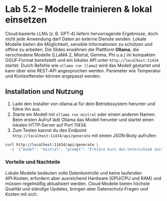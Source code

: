 # Lab 5.2 – Modelle trainieren & lokal einsetzen

Cloud‑basierte LLMs (z. B. GPT‑4) liefern hervorragende Ergebnisse, doch nicht jede Anwendung darf Daten an externe Dienste senden.  Lokale Modelle bieten die Möglichkeit, sensible Informationen zu schützen und offline zu arbeiten.  Die Slides erwähnen die Plattform **Ollama**, die verschiedene Modelle (LLaMA 2, Mistral, Gemma, Phi u.a.) im kompakten GGUF‑Format bereitstellt und ein lokales API unter `http://localhost:11434` startet.  Durch Befehle wie `ollama run llama2` wird das Modell gestartet und kann über eine REST‑API angesprochen werden.  Parameter wie Temperatur und Kontextfenster können angepasst werden.

## Installation und Nutzung

1. Lade den Installer von ollama.ai für dein Betriebssystem herunter und führe ihn aus.
2. Starte ein Modell mit `ollama run mistral` oder einem anderen Namen.  Beim ersten Aufruf lädt Ollama das Modell herunter und startet einen lokalen HTTP‑Server auf Port 11434.
3. Zum Testen kannst du den Endpoint `http://localhost:11434/api/generate` mit einem JSON‑Body aufrufen:

```bash
curl http://localhost:11434/api/generate \
  -d '{"model": "mistral", "prompt": "Erkläre kurz den Unterschied zwischen Stack und Heap."}'
```

### Vorteile und Nachteile

Lokale Modelle bedeuten volle Datenkontrolle und keine laufenden API‑Kosten, erfordern aber ausreichend Hardware (GPU/CPU und RAM) und müssen regelmäßig aktualisiert werden.  Cloud‑Modelle bieten höchste Qualität und ständige Updates, bringen aber Datenschutz‑Fragen und Kosten mit sich.
